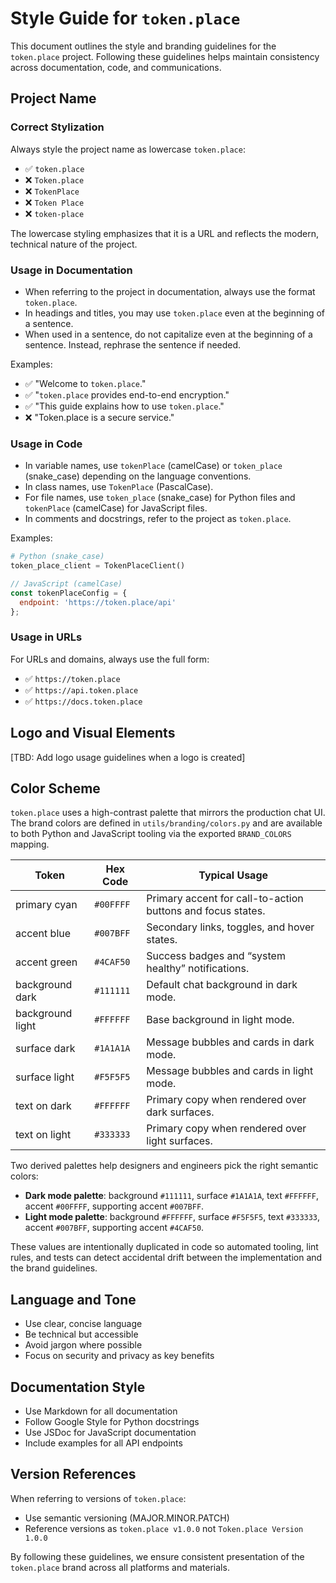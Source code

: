 # Style Guide for `token.place`

This document outlines the style and branding guidelines for the `token.place` project. Following these guidelines helps maintain consistency across documentation, code, and communications.

## Project Name

### Correct Stylization

Always style the project name as lowercase `token.place`:

- ✅ `token.place`
- ❌ `Token.place`
- ❌ `TokenPlace`
- ❌ `Token Place`
- ❌ `token-place`

The lowercase styling emphasizes that it is a URL and reflects the modern, technical nature of the project.

### Usage in Documentation

- When referring to the project in documentation, always use the format `token.place`.
- In headings and titles, you may use `token.place` even at the beginning of a sentence.
- When used in a sentence, do not capitalize even at the beginning of a sentence. Instead, rephrase the sentence if needed.

Examples:
- ✅ "Welcome to `token.place`."
- ✅ "`token.place` provides end-to-end encryption."
- ✅ "This guide explains how to use `token.place`."
- ❌ "Token.place is a secure service."

### Usage in Code

- In variable names, use `tokenPlace` (camelCase) or `token_place` (snake_case) depending on the language conventions.
- In class names, use `TokenPlace` (PascalCase).
- For file names, use `token_place` (snake_case) for Python files and `tokenPlace` (camelCase) for JavaScript files.
- In comments and docstrings, refer to the project as `token.place`.

Examples:
```python
# Python (snake_case)
token_place_client = TokenPlaceClient()
```

```javascript
// JavaScript (camelCase)
const tokenPlaceConfig = {
  endpoint: 'https://token.place/api'
};
```

### Usage in URLs

For URLs and domains, always use the full form:

- ✅ `https://token.place`
- ✅ `https://api.token.place`
- ✅ `https://docs.token.place`

## Logo and Visual Elements

[TBD: Add logo usage guidelines when a logo is created]

## Color Scheme

`token.place` uses a high-contrast palette that mirrors the production chat UI. The
brand colors are defined in `utils/branding/colors.py` and are available to both
Python and JavaScript tooling via the exported `BRAND_COLORS` mapping.

| Token          | Hex Code | Typical Usage                                               |
| -------------- | -------- | ----------------------------------------------------------- |
| primary cyan   | `#00FFFF`| Primary accent for call-to-action buttons and focus states. |
| accent blue    | `#007BFF`| Secondary links, toggles, and hover states.                 |
| accent green   | `#4CAF50`| Success badges and “system healthy” notifications.          |
| background dark| `#111111`| Default chat background in dark mode.                       |
| background light| `#FFFFFF`| Base background in light mode.                             |
| surface dark   | `#1A1A1A`| Message bubbles and cards in dark mode.                     |
| surface light  | `#F5F5F5`| Message bubbles and cards in light mode.                    |
| text on dark   | `#FFFFFF`| Primary copy when rendered over dark surfaces.             |
| text on light  | `#333333`| Primary copy when rendered over light surfaces.            |

Two derived palettes help designers and engineers pick the right semantic colors:

- **Dark mode palette**: background `#111111`, surface `#1A1A1A`, text `#FFFFFF`, accent
  `#00FFFF`, supporting accent `#007BFF`.
- **Light mode palette**: background `#FFFFFF`, surface `#F5F5F5`, text `#333333`, accent
  `#007BFF`, supporting accent `#4CAF50`.

These values are intentionally duplicated in code so automated tooling, lint rules, and
tests can detect accidental drift between the implementation and the brand guidelines.

## Language and Tone

- Use clear, concise language
- Be technical but accessible
- Avoid jargon where possible
- Focus on security and privacy as key benefits

## Documentation Style

- Use Markdown for all documentation
- Follow Google Style for Python docstrings
- Use JSDoc for JavaScript documentation
- Include examples for all API endpoints

## Version References

When referring to versions of `token.place`:

- Use semantic versioning (MAJOR.MINOR.PATCH)
- Reference versions as `token.place v1.0.0` not `Token.place Version 1.0.0`

By following these guidelines, we ensure consistent presentation of the `token.place` brand across all platforms and materials.
